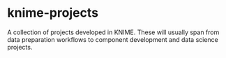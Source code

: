 # knime-projects
A collection of projects developed in KNIME. 
These will usually span from data preparation workflows to component development and data science projects.
